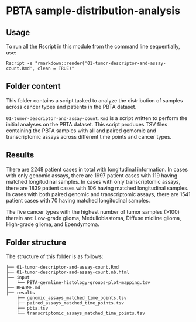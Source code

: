 # PBTA sample-distribution-analysis

## Usage

To run all the Rscript in this module from the command line sequentially, use:

```
Rscript -e "rmarkdown::render('01-tumor-descriptor-and-assay-count.Rmd', clean = TRUE)"
```

## Folder content

This folder contains a script tasked to analyze the distribution of samples across cancer types and patients in the PBTA dataset.

`01-tumor-descriptor-and-assay-count.Rmd` is a script written to perform the initial analyses on the PBTA dataset. This script produces TSV files containing the PBTA samples with all and paired gemomic and transcriptomic assays across different time points and cancer types.   

## Results

There are 2248 patient cases in total with longitudinal information. In cases with only genomic assays, there are 1997 patient cases with 119 having matched longitudinal samples. In cases with only transcriptomic assays, there are 1839 patient cases with 106 having matched longitudinal samples. In cases with both paired genomic and transcriptomic assays, there are 1541 patient cases with 70 having matched longitudinal samples.

The five cancer types with the highest number of tumor samples (>100) therein are: Low-grade glioma, Medulloblastoma, Diffuse midline glioma, High-grade glioma, and Ependymoma. 



## Folder structure 

The structure of this folder is as follows:

```
├── 01-tumor-descriptor-and-assay-count.Rmd
├── 01-tumor-descriptor-and-assay-count.nb.html
├── input
│   └── PBTA-germline-histology-groups-plot-mapping.tsv
├── README.md
├── results
    ├── genomic_assays_matched_time_points.tsv
    ├── paired_assays_matched_time_points.tsv
    ├── pbta.tsv
    └── transcriptomic_assays_matched_time_points.tsv
```
